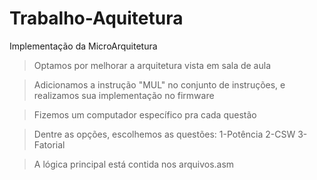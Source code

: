 # Trabalho-Aquitetura
 Implementação da MicroArquitetura

 >Optamos por melhorar a arquitetura vista em sala de aula

 >Adicionamos a instrução "MUL" no conjunto de instruções, e realizamos sua implementação no firmware

 >Fizemos um computador específico pra cada questão

 >Dentre as opções, escolhemos as questões: 
    1-Potência
    2-CSW
    3-Fatorial

>A lógica principal está contida nos arquivos.asm


